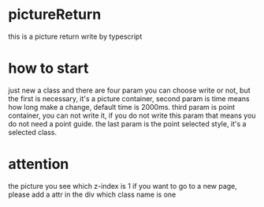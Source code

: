 # pictureReturn
this is a picture return write by typescript

# how to start
  just new a class and there are four param you can choose write or not, but the first is necessary, it's a picture container, second param is time means how long make a change, default time is 2000ms. third param is point container, you can not write it, if you do not write this param that means you do not need a point guide. the last param is the point selected style, it's a selected class.

# attention
  the picture you see which z-index is 1
  if you want to go to a new page, please add a attr in the div which class name is one
